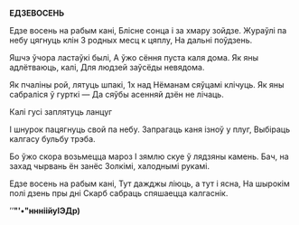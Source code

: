  
**ЕДЗЕВОСЕНЬ**

Едзе восень на рабым кані, Блісне сонца і за хмару зойдзе. Жураўлі па небу цягнуць клін 3 родных месц к цяплу, На дальні поўдзень.

Яшчэ ўчора ластаўкі былі, А ўжо сёння пуста каля дома. Як яны адлётваюць, калі, Для людзей заўсёды невядома.

Як пчаліны рой, лятуць шпакі, 1х над Нёманам сяўцамі клічуць. Як яны сабраліся ў гурткі — Да сяўбы асенняй дзён не лічаць.

Калі гусі заплятуць ланцуг

I шнурок пацягнуць свой па небу. Запрагаць каня ізноў у плуг, Выбіраць калгасу бульбу трэба.

Бо ўжо скора возьмецца мароз I зямлю скуе ў лядзяны камень. Бач, на захад чырвань ён занёс Золкімі, халоднымі рукамі.

Едзе восень на рабым кані, Тут дажджы ліюць, а тут і ясна, На шырокім полі дзень пры дні Скарб сабраць спяшаецца калгаснік.

’’**"'•"ннніійуІЭДр)**

  